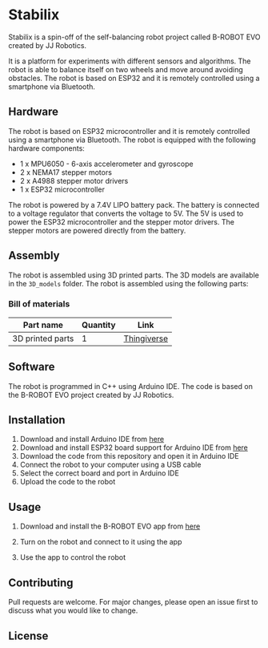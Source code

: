 # Stabilix

Stabilix is a spin-off of the self-balancing robot project called B-ROBOT EVO created by JJ Robotics. 

It is a platform for experiments with different sensors and algorithms. The robot is able to balance itself on two wheels and move around avoiding obstacles. The robot is based on ESP32 and it is remotely controlled using a smartphone via Bluetooth.

## Hardware

The robot is based on ESP32 microcontroller and it is remotely controlled using a smartphone via Bluetooth. The robot is equipped with the following hardware components:

* 1 x MPU6050 - 6-axis accelerometer and gyroscope
* 2 x NEMA17 stepper motors
* 2 x A4988 stepper motor drivers
* 1 x ESP32 microcontroller

The robot is powered by a 7.4V LIPO battery pack. The battery is connected to a voltage regulator that converts the voltage to 5V. The 5V is used to power the ESP32 microcontroller and the stepper motor drivers. The stepper motors are powered directly from the battery.

## Assembly

The robot is assembled using 3D printed parts. The 3D models are available in the `3D_models` folder. The robot is assembled using the following parts:

### Bill of materials

| Part name | Quantity | Link |
| --- | --- | --- |
| 3D printed parts | 1 | [Thingiverse](https://www.thingiverse.com/thing:2786294) |

## Software

The robot is programmed in C++ using Arduino IDE. The code is based on the B-ROBOT EVO project created by JJ Robotics. 

## Installation

1. Download and install Arduino IDE from [here](https://www.arduino.cc/en/software)
2. Download and install ESP32 board support for Arduino IDE from [here]()
3. Download the code from this repository and open it in Arduino IDE
4. Connect the robot to your computer using a USB cable
5. Select the correct board and port in Arduino IDE
6. Upload the code to the robot

## Usage

1. Download and install the B-ROBOT EVO app from [here](https://play.google.com/store/apps/details?id=com.jjrobots.brobotevoremotecontrol&hl=en&gl=US)

2. Turn on the robot and connect to it using the app

3. Use the app to control the robot

## Contributing

Pull requests are welcome. For major changes, please open an issue first to discuss what you would like to change.

## License


